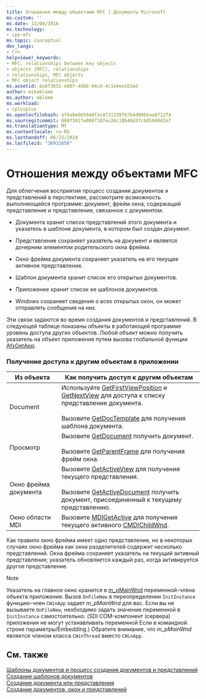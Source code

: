 ```yaml
---
title: Отношения между объектами MFC | Документы Microsoft
ms.custom: ''
ms.date: 11/04/2016
ms.technology:
- cpp-mfc
ms.topic: conceptual
dev_langs:
- C++
helpviewer_keywords:
- MFC, relationships between key objects
- objects [MFC], relationships
- relationships, MFC objects
- MFC object relationships
ms.assetid: 6e8f3b51-e80f-4d88-94c8-4c1e4ee163ad
author: mikeblome
ms.author: mblome
ms.workload:
- cplusplus
ms.openlocfilehash: ef6a9e605948fac4f31338f87b4d00bbaa8712f4
ms.sourcegitcommit: 060f381fe0807107ec26c18b46d3fcb859d8d2e7
ms.translationtype: MT
ms.contentlocale: ru-RU
ms.lasthandoff: 06/25/2018
ms.locfileid: "36931656"
---
```

# <a name="relationships-among-mfc-objects"></a>Отношения между объектами MFC
Для облегчения восприятия процесс создания документов и представлений в перспективе, рассмотрите возможность выполняющейся программе: документ, фрейм окна, содержащий представление и представление, связанное с документом.  
  
-   Документа хранит список представлений этого документа и указатель в шаблоне документа, в котором был создан документ.  
  
-   Представление сохраняет указатель на документ и является дочерним элементом родительского окна фрейма.  
  
-   Окно фрейма документа сохраняет указатель на его текущее активное представление.  
  
-   Шаблон документа хранит список его открытых документов.  
  
-   Приложение хранит список ее шаблонов документов.  
  
-   Windows сохраняет сведения о всех открытых окон, он может отправлять сообщения на них.  
  
 Эти связи задаются во время создания документов и представлений. В следующей таблице показаны объекты в работающей программе уровень доступа других объектов. Любой объект можно получить указатель на объект приложения путем вызова глобальной функции [AfxGetApp](../mfc/reference/application-information-and-management.md#afxgetapp).  
  
### <a name="gaining-access-to-other-objects-in-your-application"></a>Получение доступа к другим объектам в приложении  
  
|Из объекта|Как получить доступ к другим объектам|  
|-----------------|---------------------------------|  
|Document|Используйте [GetFirstViewPosition](../mfc/reference/cdocument-class.md#getfirstviewposition) и [GetNextView](../mfc/reference/cdocument-class.md#getnextview) для доступа к списку представление документа.<br /><br /> Вызовите [GetDocTemplate](../mfc/reference/cdocument-class.md#getdoctemplate) для получения шаблона документа.|  
|Просмотр|Вызовите [GetDocument](../mfc/reference/cview-class.md#getdocument) получить документ.<br /><br /> Вызовите [GetParentFrame](../mfc/reference/cwnd-class.md#getparentframe) для получения фрейм окна.|  
|Окно фрейма документа|Вызовите [GetActiveView](../mfc/reference/cframewnd-class.md#getactiveview) для получения текущего представления.<br /><br /> Вызовите [GetActiveDocument](../mfc/reference/cframewnd-class.md#getactivedocument) получить документ, присоединенный к текущему представлению.|  
|Окно области MDI|Вызовите [MDIGetActive](../mfc/reference/cmdiframewnd-class.md#mdigetactive) для получения текущего активного [CMDIChildWnd](../mfc/reference/cmdichildwnd-class.md).|  
  
 Как правило окно фрейма имеет одно представление, но в некоторых случаях окно фрейма как окна разделителей содержит несколько представлений. Окна фрейма сохраняет указатель на текущий активный представления; указатель обновляется каждый раз, когда активируется другое представление.  
  
> [!NOTE]
>  Указатель на главное окно хранится в [m_pMainWnd](../mfc/reference/cwinthread-class.md#m_pmainwnd) переменной-члена объекта приложения. Вызов `OnFileNew` в переопределении `InitInstance` функцию-член `CWinApp` задает *m_pMainWnd* для вас. Если вы не вызываете `OnFileNew`, необходимо задать значение переменной в `InitInstance` самостоятельно. (SDI COM-компонент (сервера) приложения не могут устанавливать переменной Если в командной строке параметры/Embedding.) Обратите внимание, что *m_pMainWnd* является членом класса `CWinThread` вместо `CWinApp`.  
  
## <a name="see-also"></a>См. также  
 [Шаблоны документов и процесс создания документов и представлений](../mfc/document-templates-and-the-document-view-creation-process.md)   
 [Создание шаблонов документов](../mfc/document-template-creation.md)   
 [Создание документа или представления](../mfc/document-view-creation.md)   
 [Создание документов, окон и представлений](../mfc/creating-new-documents-windows-and-views.md)

